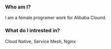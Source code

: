 ### Who am I?
I am a female programer work for Alibaba Clound.
### What do I intrested in?
Cloud Native, Service Mesh, Nginx

